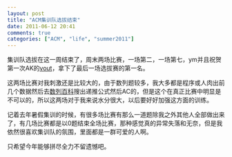 ```yaml
---
layout: post
title: "ACM集训队选拔结束"
date: 2011-06-12 20:41
comments: true
categories: ["ACM", "life", "summer2011"]
---
```


集训队选拔在这一周结束了，周末两场比赛，一场第二，一场第七，ym并且祝贺第一次AK的[vout](http://vsforever.co.cc/blog/)，拿下了最后一场选拔赛的第一名。

这两场比赛对我刺激还是比较大的，由于数列题较多，我大多都是程序或人肉出前几个数据然后去[数列百科](http://oeis.org/)搜出递推公式然后AC的，但是这个在真正比赛中明显是不可以的，所以这两场对于我来说水分很大，以后要好好加强这方面的训练。

记着去年暑假集训的时候，有很多场比赛有那么一道题除我之外其他人全部做出来了，有几场比赛都是以0题结束全场比赛，那种感觉真的异常失落和无奈，但是我依然很喜欢集训队的氛围，里面都是一群可爱的人啊。

只希望今年能够拼尽全力不留遗憾吧。

